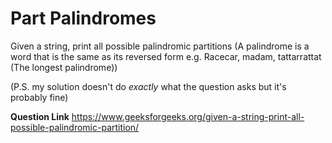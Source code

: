 # Part Palindromes
Given a string, print all possible palindromic partitions
(A palindrome is a word that is the same as its reversed form e.g. Racecar, madam, tattarrattat (The longest palindrome))

(P.S. my solution doesn't do *exactly* what the question asks but it's probably fine)

**Question Link** https://www.geeksforgeeks.org/given-a-string-print-all-possible-palindromic-partition/
